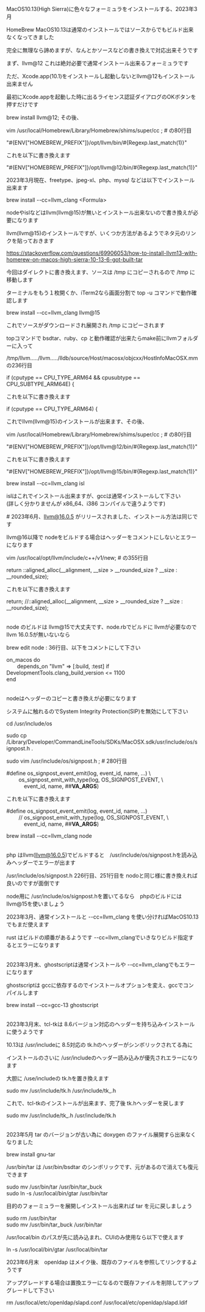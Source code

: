 
MacOS10.13(High Sierra)に色々なフォーミュラをインストールする、2023年3月

HomeBrew MacOS10.13は通常のインストールではソースからでもビルド出来なくなってきました

完全に無理なら諦めますが、なんとかソースなどの書き換えで対応出来そうです

まず、llvm@12 これは絶対必要で通常インストール出来るフォーミュラです

ただ、Xcode.app(10.1)をインストールし起動しないとllvm@12もインストール出来ません

最初にXcode.appを起動した時に出るライセンス認証ダイアログのOKボタンを押すだけです

brew install llvm@12; その後、

vim /usr/local/Homebrew/Library/Homebrew/shims/super/cc ; # の80行目

"#{ENV["HOMEBREW_PREFIX"]}/opt/llvm/bin/#{Regexp.last_match(1)}"

これを以下に書き換えます

"#{ENV["HOMEBREW_PREFIX"]}/opt/llvm@12/bin/#{Regexp.last_match(1)}"

2023年3月現在、freetype、jpeg-xl、php、mysql などは以下でインストール出来ます

brew install --cc=llvm_clang \<Formula>


nodeやislなどはllvm(llvm@15)が無いとインストール出来ないので書き換えが必要になります

llvm(llvm@15)のインストールですが、いくつか方法があるようでネタ元のリンクを貼っておきます

https://stackoverflow.com/questions/69906053/how-to-install-llvm13-with-homerew-on-macos-high-sierra-10-13-6-got-built-tar

今回はダイレクトに書き換えます、ソースは /tmp にコピーされるので /tmp に移動します

ターミナルをもう１枚開くか、iTerm2なら画面分割で top -u コマンドで動作確認します

brew install --cc=llvm_clang llvm@15

これでソースがダウンロードされ展開され /tmp にコピーされます

topコマンドで bsdtar、ruby、cp と動作確認が出来たらmake前にllvmフォルダーに入って

/tmp/llvm...../llvm...../lldb/source/Host/macosx/objcxx/HostInfoMacOSX.mm の236行目

if (cputype == CPU_TYPE_ARM64 && cpusubtype == CPU_SUBTYPE_ARM64E) {

これを以下に書き換えます

if (cputype == CPU_TYPE_ARM64) {

これでllvm(llvm@15)のインストールが出来ます、その後、

vim /usr/local/Homebrew/Library/Homebrew/shims/super/cc ; # の80行目

"#{ENV["HOMEBREW_PREFIX"]}/opt/llvm@12/bin/#{Regexp.last_match(1)}"

これを以下に書き換えます

"#{ENV["HOMEBREW_PREFIX"]}/opt/llvm@15/bin/#{Regexp.last_match(1)}"

brew install --cc=llvm_clang isl

islはこれでインストール出来ますが、gccは通常インストールして下さい</br>
(詳しく分かりませんが x86_64、i386 コンパイルで違うようです)

\# 2023年6月、llvm@16.0.5 がリリースされました、インストール方法は同じです

llvm@16以降で nodeをビルドする場合はヘッダーをコメントにしないとエラーになります

vim /usr/local/opt/llvm/include/c++/v1/new; # の355行目

return ::aligned_alloc(__alignment, __size > __rounded_size ? __size : __rounded_size);

これを以下に書き換えます

return; //::aligned_alloc(__alignment, __size > __rounded_size ? __size : __rounded_size);</br></br>

node のビルドは llvm@15で大丈夫です、node.rbでビルドに llvmが必要なので llvm 16.0.5が無いないなら

brew edit node : 36行目、以下をコメントにして下さい

on_macos do  
&emsp;&emsp;depends_on "llvm" => [:build, :test] if DevelopmentTools.clang_build_version <= 1100  
end</br></br>

nodeはヘッダーのコピーと書き換えが必要になります

システムに触れるのでSystem Integrity Protection(SIP)を無効にして下さい

cd /usr/include/os

sudo cp /Library/Developer/CommandLineTools/SDKs/MacOSX.sdk/usr/include/os/signpost.h .

sudo vim /usr/include/os/signpost.h ; # 280行目

#define os_signpost_event_emit(log, event_id, name, ...) \\  
&emsp;&emsp;        os_signpost_emit_with_type(log, OS_SIGNPOST_EVENT, \\  
&emsp;&emsp;&emsp;                 event_id, name, ##__VA_ARGS__)

これを以下に書き換えます

#define os_signpost_event_emit(log, event_id, name, ...)  
&emsp;&emsp;       //  os_signpost_emit_with_type(log, OS_SIGNPOST_EVENT, \\  
&emsp;&emsp;&emsp;                 event_id, name, ##__VA_ARGS__)

brew install --cc=llvm_clang node</br></br>

php はllvm(llvm@16.0.5)でビルドすると　/usr/include/os/signpost.hを読み込みヘッダーでエラーが出ます

/usr/include/os/signpost.h 226行目、251行目を nodoと同じ様に書き換えれば良いのですが面倒です

node用に /usr/include/os/signpost.hを置いてるなら　phpのビルドには llvm@15を使いましょう

2023年3月、通常インストールと --cc=llvm_clang を使い分ければMacOS10.13でもまだ使えます

rust はビルドの順番があるようです --cc=llvm_clangでいきなりビルド指定するとエラーになります</br></br>

2023年3月末、ghostscriptは通常インストールや --cc=llvm_clangでもエラーになります

ghostscriptは gccに依存するのでインストールオプションを変え、gccでコンパイルします

brew install --cc=gcc-13 ghostscript</br></br>

2023年3月末、tcl-tkは 8.6バージョン対応のヘッダーを持ち込みインストールに使うようです

10.13は /usr/includeに 8.5対応の tk.hのヘッダーがシンボリックされてる為に

インストールのさいに /usr/includeのヘッダー読み込みが優先されエラーになります

大胆に /use/includeの tk.hを置き換えます

sudo mv /usr/include/tk.h /usr/include/tk_.h

これで、tcl-tkのインストールが出来ます、完了後 tk.hヘッダーを戻します

sudo mv /usr/include/tk_.h /usr/include/tk.h</br></br>

2023年5月 tar のバージョンが古い為に  doxygen のファイル展開すら出来なくなりました

brew install gnu-tar

/usr/bin/tar は /usr/bin/bsdtar のシンボリックです、元があるので消えても復元できます

sudo mv /usr/bin/tar /usr/bin/tar_buck</br>
sudo ln -s /usr/local/bin/gtar /usr/bin/tar

目的のフォーミュラーを展開しインストール出来れば tar を元に戻しましょう

sudo rm /usr/bin/tar</br>
sudo mv /usr/bin/tar_buck /usr/bin/tar

/usr/local/bin のパスが先に読み込まれ、CUIのみ使用なら以下で使えます

ln -s /usr/local/bin/gtar /usr/local/bin/tar

2023年6月末　openldap はメイク後、既存のファイルを参照してリンクするようです

アップグレードする場合は置換エラーになるので既存ファイルを削除してアップグレードして下さい

rm /usr/local/etc/openldap/slapd.conf /usr/local/etc/openldap/slapd.ldif
